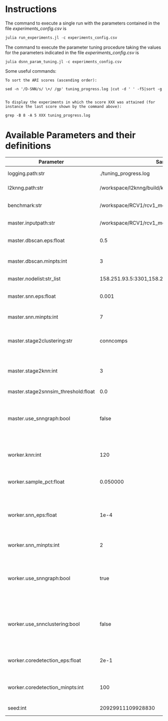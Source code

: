 # Instructions

The command to execute a single run with the parameters contained in the file _experiments\_config.csv_ is

```julia
julia run_experiments.jl -c experiments_config.csv
```

The command to execute the parameter tuning procedure taking the values for the parameters indicated in the file _experiments\_config.csv_ is

```
julia dsnn_param_tuning.jl -c experiments_config.csv
```

Some useful commands:

```
To sort the ARI scores (ascending order):

sed -n '/D-SNN/s/ \+/ /gp' tuning_progress.log |cut -d ' ' -f5|sort -g


To display the experiments in which the score XXX was attained (for instance the last score shown by the command above):

grep -B 8 -A 5 XXX tuning_progress.log
```


# Available Parameters and their definitions

| Parameter | Sample value | Definition |
|-----------|--------------|------------|
| logging.path:str | ./tuning_progress.log | File in which the output information is dump |
| l2knng.path:str | /workspace/l2knng/build/knng | Path to the L2KNNG program |
| benchmark:str | /workspace/RCV1/rcv1_meta.dat.clustering.4 | File containing labels estimated by the benchmark method |
| master.inputpath:str | /workspace/RCV1/rcv1_meta.dat | Path where the input data vectors are stored |
| master.dbscan.eps:float | 0.5 | Used only when stage2clustering is set to dbscan |
| master.dbscan.minpts:int | 3 | Used only when stage2clustering is set to dbscan |
| master.nodelist:str_list | 158.251.93.5:3301,158.251.93.5:3302,158.251.93.5:3303 | Comma separated list of node IP 's |
| master.snn.eps:float | 0.001 | Used only when stage2clustering is set to snn |
| master.snn.minpts:int | 7 | Used only when stage2clustering is set to snn |
| master.stage2clustering:str | conncomps | Strategy employed to label the corepoints reported by the workers at the Master |
| master.stage2knn:int | 3 | Size of the neighborhood used to build the SNN similarity matrix over the retrieved points from  all workers |
| master.stage2snnsim_threshold:float | 0.0 |  |
| master.use_snngraph:bool | false | Generate (at the Master) a snn graph connecting objects that are contained in eachother neighborhood or to use only the snn similarity matrix. |
| worker.knn:int | 120 | Employed in stage1 and stage2 at the workers for building the SNN similarity matrix |
| worker.sample_pct:float | 0.050000 | Employed as the size of the sample that each worker generates at the end of stage1 |
| worker.snn_eps:float | 1e-4 | Employed in stage1 and stage2 at the workers for performing the SNN clustering and for detecting noisy points in stage2 |
| worker.snn_minpts:int | 2 | Employed in stage1 at each worker to perform the SNN clustering |
| worker.use_snngraph:bool | true | Generate (at each Worker) a snn graph connecting objects that are contained in eachother neighborhood or to use only the snn similarity matrix |
| worker.use_snnclustering:bool | false | Indicates if SNN clustering is employed to find the corepoints and the associated sampled points at the Stage-1. If set to __False__, epsilon-nn is employed instead |
| worker.coredetection_eps:float | 2e-1 | Used when worker.use_snnclustering is set to FALSE (epsilon-nn corepoint detection)|
| worker.coredetection_minpts:int | 100 | Used when worker.use_snnclustering is set to FALSE (epsilon-nn corepoint detection)|
| seed:int | 20929911109928830 | Seed employed in all randomized operations |
